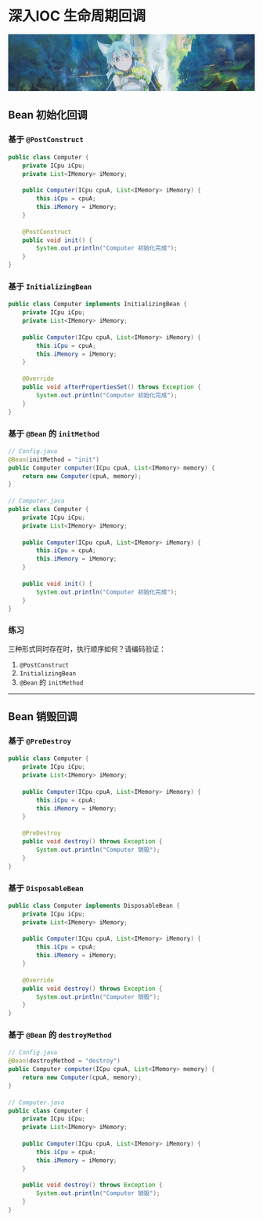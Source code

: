 # 深入IOC 生命周期回调
![](../Source/img/sinon_2.png)
## Bean 初始化回调

### 基于 `@PostConstruct`
```java
public class Computer {
    private ICpu iCpu;
    private List<IMemory> iMemory;

    public Computer(ICpu cpuA, List<IMemory> iMemory) {
        this.iCpu = cpuA;
        this.iMemory = iMemory;
    }

    @PostConstruct
    public void init() {
        System.out.println("Computer 初始化完成");
    }
}
```

### 基于 `InitializingBean`
```java
public class Computer implements InitializingBean {
    private ICpu iCpu;
    private List<IMemory> iMemory;

    public Computer(ICpu cpuA, List<IMemory> iMemory) {
        this.iCpu = cpuA;
        this.iMemory = iMemory;
    }

    @Override
    public void afterPropertiesSet() throws Exception {
        System.out.println("Computer 初始化完成");
    }
}
```

### 基于 `@Bean` 的 `initMethod`
```java
// Config.java
@Bean(initMethod = "init")
public Computer computer(ICpu cpuA, List<IMemory> memory) {
    return new Computer(cpuA, memory);
}

// Computer.java
public class Computer {
    private ICpu iCpu;
    private List<IMemory> iMemory;

    public Computer(ICpu cpuA, List<IMemory> iMemory) {
        this.iCpu = cpuA;
        this.iMemory = iMemory;
    }

    public void init() {
        System.out.println("Computer 初始化完成");
    }
}
```

### 练习
三种形式同时存在时，执行顺序如何？请编码验证：
1. `@PostConstruct`
2. `InitializingBean`
3. `@Bean` 的 `initMethod`

---

## Bean 销毁回调

### 基于 `@PreDestroy`

```java
public class Computer {
    private ICpu iCpu;
    private List<IMemory> iMemory;

    public Computer(ICpu cpuA, List<IMemory> iMemory) {
        this.iCpu = cpuA;
        this.iMemory = iMemory;
    }

    @PreDestroy
    public void destroy() throws Exception {
        System.out.println("Computer 销毁");
    }
}
```

### 基于 `DisposableBean`

```java
public class Computer implements DisposableBean {
    private ICpu iCpu;
    private List<IMemory> iMemory;

    public Computer(ICpu cpuA, List<IMemory> iMemory) {
        this.iCpu = cpuA;
        this.iMemory = iMemory;
    }

    @Override
    public void destroy() throws Exception {
        System.out.println("Computer 销毁");
    }
}
```

### 基于 `@Bean` 的 `destroyMethod`

```java
// Config.java
@Bean(destroyMethod = "destroy")
public Computer computer(ICpu cpuA, List<IMemory> memory) {
    return new Computer(cpuA, memory);
}

// Computer.java
public class Computer {
    private ICpu iCpu;
    private List<IMemory> iMemory;

    public Computer(ICpu cpuA, List<IMemory> iMemory) {
        this.iCpu = cpuA;
        this.iMemory = iMemory;
    }

    public void destroy() throws Exception {
        System.out.println("Computer 销毁");
    }
}
```
